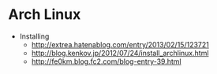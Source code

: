 # Arch Linux
* Installing
  * http://extrea.hatenablog.com/entry/2013/02/15/123721
  * http://blog.kenkov.jp/2012/07/24/install_archlinux.html
  * http://fe0km.blog.fc2.com/blog-entry-39.html